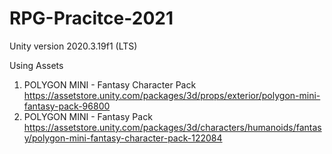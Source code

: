 # RPG-Pracitce-2021

Unity version 2020.3.19f1 (LTS)

Using Assets
1. POLYGON MINI - Fantasy Character Pack https://assetstore.unity.com/packages/3d/props/exterior/polygon-mini-fantasy-pack-96800
2. POLYGON MINI - Fantasy Pack https://assetstore.unity.com/packages/3d/characters/humanoids/fantasy/polygon-mini-fantasy-character-pack-122084

